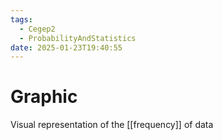 ```yaml
---
tags:
  - Cegep2
  - ProbabilityAndStatistics
date: 2025-01-23T19:40:55
---
```


# Graphic

Visual representation of the [[frequency]] of data